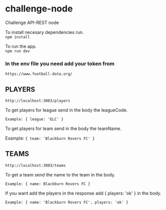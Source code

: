 # challenge-node
Challenge API-REST node

To install necesary dependencies run.  
``` npm install ```

To run the app.  
```npm run dev ```


### In the env file you need add your token from  
```https://www.football-data.org/ ```


## PLAYERS
```http://localhost:3003/players ```  

To get players for league send in the body the leagueCode. 


```Example: { league: 'ELC' }```  


To get players for team send in the body the teamName. 


Example: ```{ team: 'Blackburn Rovers FC' }```


## TEAMS
```http://localhost:3003/teams ```  

To get a team send the name to the team in the body. 


```Example: { name: Blackburn Rovers FC }```  


If you want add the players in the response add { players: 'ok' } in the body. 


```Example: { name: 'Blackburn Rovers FC', players: 'ok' }```
